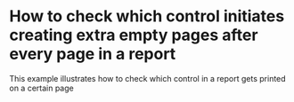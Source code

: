 # How to check which control initiates creating extra empty pages after every page in a report


<p>This example illustrates how to check which control in a report gets printed on a certain page</p>

<br/>


